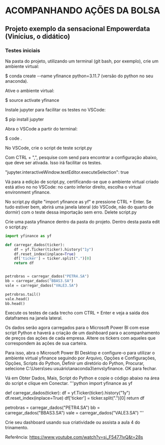 # ACOMPANHANDO AÇÕES DA BOLSA

## Projeto exemplo da sensacional Empowerdata (Vinícius, o didático)

### Testes iniciais

Na pasta do projeto, utilizando um terminal (git bash, por exemplo), crie um ambiente virtual:

$ conda create --name yfinance python=3.11.7 (versão do python no seu anaconda).

Ative o ambiente virtual:

$ source activate yfinance

Instale jupyter para facilitar os testes no VSCode:

$ pip install jupyter

Abra o VSCode a partir do terminal:

$ code .

No VSCode, crie o script de teste script.py

Com CTRL + ",", pesquise com send para encontrar a configuração abaixo, que deve ser ativada. Isso irá facilitar os testes. 

"jupyter.interactiveWindow.textEditor.executeSelection": true

Vá para a edição de script.py, certificando-se que o ambiente virtual criado está ativo no no VSCode: no canto inferior direito, escolha o virtual environment yfinance.

No script.py digite "import yfinance as yf" e pressione CTRL + Enter. Se tudo estiver bem, abrirá uma janela lateral  (do VSCode, não do quarto de dormir) com o teste dessa importação sem erro. Delete script.py

Crie uma pasta yfinance dentro da pasta do projeto. Dentro desta pasta edit  o script.py:

```python
import yfinance as yf

def carregar_dados(ticker):
    df = yf.Ticker(ticker).history("1y")
    df.reset_index(inplace=True)
    df['ticker'] = ticker.split(".")[0]
    return df


petrobras = carregar_dados("PETR4.SA")
bb = carregar_dados("BBAS3.SA")
vale = carregar_dados("VALE3.SA")

petrobras.tail()
vale.head()
bb.head()
```

Execute os testes de cada trecho com CTRL + Enter e veja a saída dos dataframes na janela lateral.

Os dados serão agora carregados para o Microsoft Power BI com esse script Python e haverá a criação de um dashboard para o acompanhamento de preços das ações de cada empresa. Altere os tickers com aqueles que correspondem às ações de sua carteira.

Para isso, abra o Microsoft Power BI Desktop e configure-o para utilizar o ambiente virtual yfinance seguindo por Arquivo, Opções e Configurações, Opções, Scripts do Python, Definir um diretório do Python, Procurar, selecione C:\Users\seu usuário\anaconda3\envs\yfinance. OK para fechar.

Vá em Obter Dados, Mais, Script do Python e copie o código abaixo na área do script e clique em Conectar.
'''python
import yfinance as yf

def carregar_dados(ticker):
    df = yf.Ticker(ticker).history("1y")
    df.reset_index(inplace=True)
    df['ticker'] = ticker.split(".")[0]
    return df


petrobras = carregar_dados("PETR4.SA")
bb = carregar_dados("BBAS3.SA")
vale = carregar_dados("VALE3.SA")
'''

Crie seu dashboard usando sua criatividade ou assista a aula 4 do trinamento.

Referência: https://www.youtube.com/watch?v=sj_F5477lvQ&t=28s




